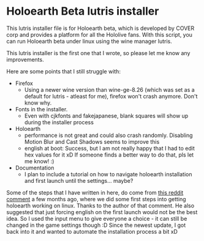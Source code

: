 # Holoearth Beta lutris installer
This lutris installer file is for Holoearth beta, which is developed by COVER corp and provides a platform for all the 
Hololive fans. With this script, you can run Holoearth beta under linux using the wine manager lutris.


This lutris installer is the first one that I wrote, so please let me know any improvements. 


Here are some points that I still struggle with:

- Firefox
	- Using a newer wine version than wine-ge-8.26 (which was set as a default for lutris - atleast for me), firefox won't crash anymore. Don't know why.
- Fonts in the installer. 
	- Even with cjkfonts and fakejapanese, blank squares will show up during the installer process
- Holoearth
	- performance is not great and could also crash randomly. Disabling Motion Blur and Cast Shadows seems to improve this
	- english at boot: Success, but I am not really happy that I had to edit hex values for it xD If someone finds a better way to do that, pls let me know! :)
- Documentation
	- I plan to include a tutorial on how to navigate holoearth installation and first launch until the settings... maybe? 


Some of the steps that I have written in here, do come from [this reddit comment](https://www.reddit.com/r/Hololive/comments/14rznad/comment/jqwtwm1/) a few months ago, where we did some first steps into getting holoearth working on linux.
Thanks to the author of that comment. He also suggested that just forcing english on the first launch would not be the best idea.
So I used the input menu to give everyone a choice - it can still be changed in the game settings though :D
Since the newest update, I got back into it and wanted to automate the installation process a bit xD
